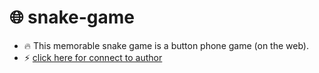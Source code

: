 # :globe_with_meridians: snake-game
- 🔥 This memorable snake game is a button phone game (on the web).
- ⚡️ [click here for connect to author](https://t.me/ixAmirCom)
